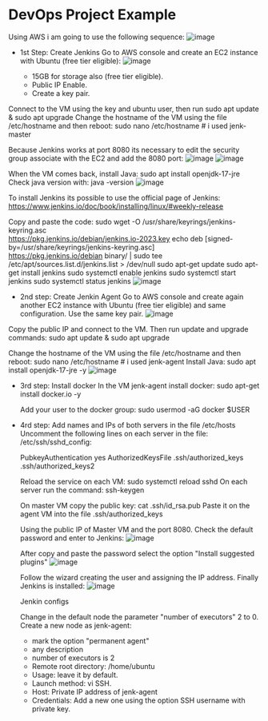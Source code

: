# DevOps Project Example

Using AWS i am going to use the following sequence:
![image](https://github.com/martinljor/DevOpsProjectExample/assets/7529358/021b390f-bfa6-4d71-98da-c5f7049883fc)


* 1st Step: Create Jenkins
  Go to AWS console and create an EC2 instance with Ubuntu (free tier eligible):
  ![image](https://github.com/martinljor/DevOpsProjectExample/assets/7529358/15f6c045-71d1-44ec-8824-d965774b2a42)

    * 15GB for storage also (free tier eligible).
    * Public IP Enable.
    * Create a key pair.

Connect to the VM using the key and ubuntu user, then run sudo apt update & sudo apt upgrade
Change the hostname of the VM using the file /etc/hostname and then reboot:  sudo nano /etc/hostname # i used jenk-master

Because Jenkins works at port 8080 its necessary to edit the security group associate with the EC2 and add the 8080 port:
![image](https://github.com/martinljor/DevOpsProjectExample/assets/7529358/98ee1995-acbf-45dd-9a03-436182a0422f)
![image](https://github.com/martinljor/DevOpsProjectExample/assets/7529358/c322b69e-30b2-4adb-aceb-1ac261cd43ea)

When the VM comes back, install Java: sudo apt install openjdk-17-jre
Check java version with: java -version
![image](https://github.com/martinljor/DevOpsProjectExample/assets/7529358/8781e177-6474-426a-9814-18112cb2abc1)

To install Jenkins its possible to use the official page of Jenkins: https://www.jenkins.io/doc/book/installing/linux/#weekly-release

Copy and paste the code:
sudo wget -O /usr/share/keyrings/jenkins-keyring.asc \
  https://pkg.jenkins.io/debian/jenkins.io-2023.key
echo deb [signed-by=/usr/share/keyrings/jenkins-keyring.asc] \
  https://pkg.jenkins.io/debian binary/ | sudo tee \
  /etc/apt/sources.list.d/jenkins.list > /dev/null
sudo apt-get update
sudo apt-get install jenkins
sudo systemctl enable jenkins
sudo systemctl start jenkins
sudo systemctl status jenkins
![image](https://github.com/martinljor/DevOpsProjectExample/assets/7529358/ab33782f-101c-4aed-b6f7-bbd6ed745826)

* 2nd step: Create Jenkin Agent
  Go to AWS console and create again another EC2 instance with Ubuntu (free tier eligible) and same configuration. Use the same key pair.
![image](https://github.com/martinljor/DevOpsProjectExample/assets/7529358/bce8bf93-2e46-4f80-a4c5-04a2f1e94c07)

Copy the public IP and connect to the VM. Then run update and upgrade commands:
sudo apt update & sudo apt upgrade

Change the hostname of the VM using the file /etc/hostname and then reboot:  sudo nano /etc/hostname # i used jenk-agent
Install Java: sudo apt install openjdk-17-jre -y
![image](https://github.com/martinljor/DevOpsProjectExample/assets/7529358/03b25a08-d8c1-43ef-b7fa-b95549a26d5b)

* 3rd step: Install docker
  In the VM jenk-agent install docker: sudo apt-get install docker.io -y

  Add your user to the docker group:
  sudo usermod -aG docker $USER

* 4rd step: 
  Add names and IPs of both servers in the file /etc/hosts
  Uncomment the following lines on each server in the file: /etc/ssh/sshd_config:

  PubkeyAuthentication yes
  AuthorizedKeysFile      .ssh/authorized_keys .ssh/authorized_keys2

  Reload the service on each VM: sudo systemctl reload sshd
  On each server run the command: ssh-keygen

  On master VM copy the public key: cat .ssh/id_rsa.pub
  Paste it on the agent VM into the file .ssh/authorized_keys

  Using the public IP of Master VM and the port 8080.
  Check the default password and enter to Jenkins:
  ![image](https://github.com/martinljor/DevOpsProjectExample/assets/7529358/abe8cd7a-6668-4d37-9735-58a4a7e3f25f)

  After copy and paste the password select the option "Install suggested plugins"
  ![image](https://github.com/martinljor/DevOpsProjectExample/assets/7529358/250c0a85-d1ab-480b-87eb-6f33f9821fb1)

  Follow the wizard creating the user and assigning the IP address. Finally Jenkins is installed:
  ![image](https://github.com/martinljor/DevOpsProjectExample/assets/7529358/e8e3ce70-87b8-443a-9c77-57124daeaef8)

  Jenkin configs

  Change in the default node the parameter "number of executors" 2 to 0.
  Create a new node as jenk-agent:
    * mark the option "permanent agent"
    * any description
    * number of executors is 2
    * Remote root directory: /home/ubuntu
    * Usage: leave it by default.
    * Launch method: vi SSH.
    * Host: Private IP address of jenk-agent
    * Credentials:
        Add a new one using the option SSH username with private key.
      
  


  

  
  
  
  





  




